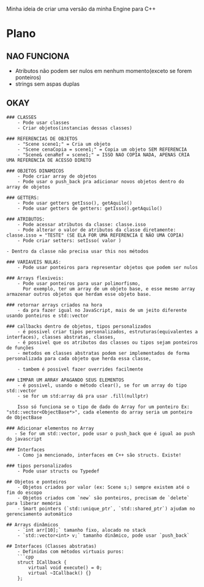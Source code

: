 Minha ideia de criar uma versão da minha Engine para C++

# Plano
## NAO FUNCIONA
 - Atributos não podem ser nulos em nenhum momento(exceto se forem ponteiros)
 - strings sem aspas duplas

## OKAY
    ### CLASSES
        - Pode usar classes
        - Criar objetos(instancias dessas classes)

    ### REFERENCIAS DE OBJETOS
        - "Scene scene1;" = Cria um objeto        
        - "Scene cenaCopia = scene1;" = Copia um objeto SEM REFERENCIA
        - "Scene& cenaRef = scene1;" = ISSO NAO COPIA NADA, APENAS CRIA UMA REFERENCIA DE ACESSO DIRETO

    ### OBJETOS DINAMICOS
        - Pode criar array de objetos
        - Pode usar o push_back pra adicionar novos objetos dentro do array de objetos

    ### GETTERS:
        - Pode usar getters getIsso(), getAquilo()
        - Pode usar getters de getters: getIsso().getAquilo()

    ### ATRIBUTOS:
        - Pode acessar atributos da classe: classe.isso
        - Pode alterar o valor de atributos da classe diretamente: classe.isso = "TESTE" (SE ELA FOR UMA REFERENCIA E NÂO UMA COPIA)
        - Pode criar setters: setIsso( valor )

    - Dentro da classe não precisa usar this nos métodos

    ### VARIAVEIS NULAS:
        - Pode usar ponteiros para representar objetos que podem ser nulos
    
    ### Arrays flexiveis:
        - Pode usar ponteiros para usar polimorfismo,
          Por exemplo, ter um array de um objeto base, e esse mesmo array armazenar outros objetos que herdam esse objeto base.

    ### retornar arrays criados na hora
        - da pra fazer igual no JavaScript, mais de um jeito diferente usando ponteiros e std::vector

    ### callbacks dentro de objetos, tipos personalizados
        - é possivel criar tipos personalizados, estruturas(equivalentes a interfaces), classes abstratas, classes, 
        - é possivel que os atributos das classes ou tipos sejam ponteiros de funções
        - metodos em classes abstratas podem ser implementados de forma personalizada para cada objeto que herda essa classe,
        
        - tambem é possivel fazer overrides facilmente

    ### LIMPAR UM ARRAY APAGANDO SEUS ELEMENTOS
        - é possivel, usando o método clear(), se for um array do tipo std::vector
        - se for um std:array dá pra usar .fill(nullptr)

        Isso só funciona se o tipo de dado do Array for um ponteiro Ex: "std::vector<ObjectBase*>", cada elemento do array seria um ponteiro de ObjectBase

    ### Adicionar elementos no Array
       - Se for um std::vector, pode usar o push_back que é igual ao push do javascript

    ### Interfaces
        - Como ja mencionado, interfaces em C++ são structs. Existe!

    ### tipos personalizados
        - Pode usar structs ou Typedef

    ## Objetos e ponteiros
        - Objetos criados por valor (ex: Scene s;) sempre existem até o fim do escopo
        - Objetos criados com `new` são ponteiros, precisam de `delete` para liberar memória
        - Smart pointers (`std::unique_ptr`, `std::shared_ptr`) ajudam no gerenciamento automático

    ## Arrays dinâmicos
        - `int arr[10];` tamanho fixo, alocado no stack
        - `std::vector<int> v;` tamanho dinâmico, pode usar `push_back`

    ## Interfaces (Classes abstratas)
        - Definidas com métodos virtuais puros:
        ```cpp
        struct ICallback {
            virtual void execute() = 0;
            virtual ~ICallback() {}
        };